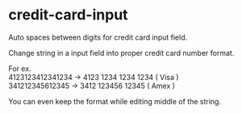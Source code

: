# credit-card-input
Auto spaces between digits for credit card input field.

Change string in a input field into proper credit card number format.

For ex.<br>
4123123412341234 -> 4123 1234 1234 1234 ( Visa )<br>
341212345612345 -> 3412 123456 12345 ( Amex )

You can even keep the format while editing middle of the string.
